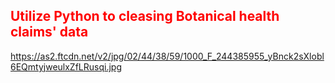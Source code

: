 <h2 style='color:red'> Utilize Python to cleasing Botanical health claims' data </h2> 

https://as2.ftcdn.net/v2/jpg/02/44/38/59/1000_F_244385955_yBnck2sXlobl6EQmtyjweulxZfLRusqi.jpg


